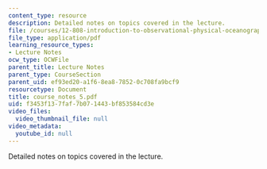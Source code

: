 ```yaml
---
content_type: resource
description: Detailed notes on topics covered in the lecture.
file: /courses/12-808-introduction-to-observational-physical-oceanography-fall-2004/f3453f137faf7b071443bf853584cd3e_course_notes_5.pdf
file_type: application/pdf
learning_resource_types:
- Lecture Notes
ocw_type: OCWFile
parent_title: Lecture Notes
parent_type: CourseSection
parent_uid: ef93ed20-a1f6-8ea8-7852-0c708fa9bcf9
resourcetype: Document
title: course_notes_5.pdf
uid: f3453f13-7faf-7b07-1443-bf853584cd3e
video_files:
  video_thumbnail_file: null
video_metadata:
  youtube_id: null
---
```

Detailed notes on topics covered in the lecture.

